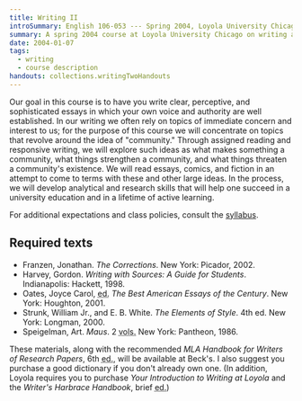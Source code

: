 ```yaml
---
title: Writing II
introSummary: English 106-053 --- Spring 2004, Loyola University Chicago
summary: A spring 2004 course at Loyola University Chicago on writing and composition
date: 2004-01-07
tags:
  - writing
  - course description
handouts: collections.writingTwoHandouts
---
```


Our goal in this course is to have you write clear, perceptive, and sophisticated essays in which your own voice and authority are well established. In our writing we often rely on topics of immediate concern and interest to us; for the purpose of this course we will concentrate on topics that revolve around the idea of "community." Through assigned reading and responsive writing, we will explore such ideas as what makes something a community, what things strengthen a community, and what things threaten a community's existence. We will read essays, comics, and fiction in an attempt to come to terms with these and other large ideas. In the process, we will develop analytical and research skills that will help one succeed in a university education and in a lifetime of active learning.

For additional expectations and class policies, consult the [syllabus](./syllabus).

## Required texts

* Franzen, Jonathan. <cite>The Corrections</cite>. New York: Picador, 2002.
* Harvey, Gordon. <cite>Writing with Sources: A Guide for Students</cite>. Indianapolis: Hackett, 1998.
* Oates, Joyce Carol, <abbr title="editor">ed.</abbr> <cite>The Best American Essays of the Century</cite>. New York: Houghton, 2001.
* Strunk, William Jr., and E. B. White. <cite>The Elements of Style</cite>. 4th ed. New York: Longman, 2000.
* Speigelman, Art. <cite>Maus</cite>. 2 <abbr title="volumes">vols.</abbr> New York: Pantheon, 1986.

These materials, along with the recommended <cite>MLA Handbook for Writers of Research Papers</cite>, 6th <abbr title="edition">ed.</abbr>, will be available at Beck's. I also suggest you purchase a good dictionary if you don't already own one. (In addition, Loyola requires you to purchase <cite>Your Introduction to Writing at Loyola</cite> and the <cite>Writer's Harbrace Handbook</cite>, brief <abbr title="edition">ed.</abbr>)
